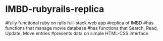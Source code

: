 # IMBD-rubyrails-replica

#fully functional ruby on rails full-stack web app
#replica of IMBD
#has functions that manage movie database
#has functions that Search, Read, Update, Move entries
#presents data on simple HTML-CSS interface
